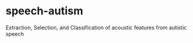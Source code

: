 # speech-autism
Extraction, Selection, and Classification of acoustic features from autistic speech
